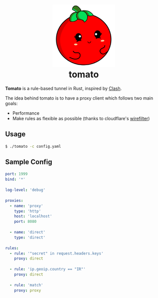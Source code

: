 <h1 align="center">
  <img src="docs/logo.png" alt="tomato" width="200">
  <br>tomato<br>
</h1>

**Tomato** is a rule-based tunnel in Rust, inspired by [Clash](https://github.com/Dreamacro/clash).

The idea behind tomato is to have a proxy client which follows two main goals:
- Performance
- Make rules as flexible as possible
(thanks to cloudflare's [wirefilter](https://github.com/cloudflare/wirefilter))

## Usage
```sh
$ ./tomato -c config.yaml
```

## Sample Config
```yaml
port: 1999
bind: '*'

log-level: 'debug'

proxies:
  - name: 'proxy'
    type: 'http'
    host: 'localhost'
    port: 8080

  - name: 'direct'
    type: 'direct'

rules:
  - rule: '"secret" in request.headers.keys'
    proxy: direct

  - rule: 'ip.geoip.country == "IR"'
    proxy: direct

  - rule: 'match'
    proxy: proxy
```
